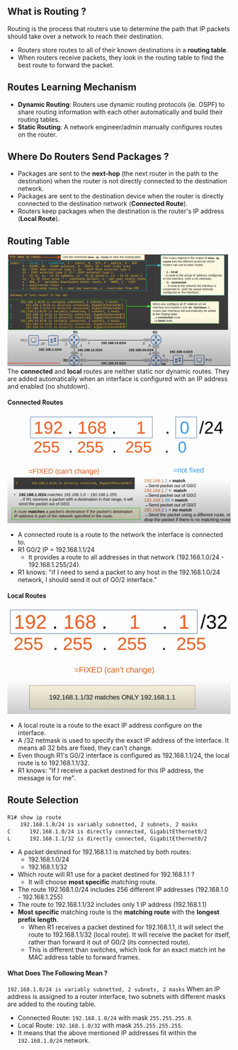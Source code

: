 ## What is Routing ?
Routing is the process that routers use to determine the path that IP packets should take over a network to reach their destination.
* Routers store routes to all of their known destinations in a **routing table**. 
* When routers receive packets, they look in the routing table to find the best route to forward the packet.

## Routes Learning Mechanism
* **Dynamic Routing**: Routers use dynamic routing protocols (ie. OSPF) to share routing information with each other automatically and build their routing tables.
* **Static Routing**: A network engineer/admin manually configures routes on the router.

## Where Do Routers Send Packages ?
* Packages are sent to the **next-hop** (the next router in the path to the destination) when the router is not directly connected to the destination network.
* Packages are sent to the destination device when the router is directly connected to the destination network (**Connected Route**).
* Routers keep packages when the destination is the router's IP address (**Local Route**).

## Routing Table
![routing table overview](./img/route-table-overview.png)
The **connected** and **local** routes are neither static nor dynamic routes. They are added automatically when an interface is configured with an IP address and enabled (no shutdown).

#### Connected Routes
![connected route](./img/connected-route.png)
* A connected route is a route to the network the interface is connected to.
* R1 G0/2 IP = 192.168.1.1/24
	* It provides a route to all addresses in that network (192.168.1.0/24 - 192.168.1.255/24).
* R1 knows: "if I need to send a packet to any host in the 192.168.1.0/24 network, I should send it out of G0/2 interface."
#### Local Routes
![local route](./img/local-route.png)
* A local route is a route to the exact IP address configure on the interface.
* A /32 netmask is used to specify the exact IP address of the interface. It means all 32 bits are fixed, they can't change.
* Even though R1's G0/2 interface is configured as 192.168.1.1/24, the local route is to 192.168.1.1/32.
* R1 knows: "If I receive a packet destined for this IP address, the message is for me".

## Route Selection
```
R1# show ip route
	192.168.1.0/24 is variably subnetted, 2 subnets, 2 masks
C      192.168.1.0/24 is directly connected, GigabitEthernet0/2
L      192.168.1.1/32 is directly connected, GigabitEthernet0/2
```
* A packet destined for 192.168.1.1 is matched by both routes:
	* 192.168.1.0/24
	* 192.168.1.1/32
* Which route will R1 use for a packet destined for 192.168.1.1 ?
	* It will choose **most specific** matching route.
* The route 192.168.1.0/24 includes 256 different IP addresses (192.168.1.0 - 192.168.1.255)
* The route to 192.168.1.1/32 includes only 1 IP address (192.168.1.1)
* **Most specific** matching route is the **matching route** with the **longest prefix length**.
	* When R1 receives a packet destined for 192.168.1.1, it will select the route to 192.168.1.1/32 (local route). It will receive the packet for itself, rather than forward it out of G0/2 (its connected route).
	* This is different than switches, which look for an exact match int he MAC address table to forward frames.

#### What Does The Following Mean ?
`192.168.1.0/24 is variably subnetted, 2 subnets, 2 masks`
When an IP address is assigned to a router interface, two subnets with different masks are added to the routing table.
* Connected Route: `192.168.1.0/24` with mask `255.255.255.0`.
* Local Route: `192.168.1.0/32` with mask `255.255.255.255`.
* It means that the above mentioned IP addresses fit within the `192.168.1.0/24` network.
